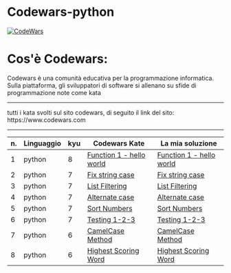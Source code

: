 # Codewars-python

[![CodeWars](https://www.codewars.com/users/Restorm12/badges/large)](https://www.codewars.com/users/Restorm12) 

# Cos'è Codewars:
Codewars è una comunità educativa per la programmazione informatica. 
Sulla piattaforma, gli sviluppatori di software si allenano su sfide 
di programmazione note come kata
<hr>
tutti i kata svolti sul sito codewars, di seguito il link del sito:
https://www.codewars.com
<hr>

| n. | Linguaggio | kyu | Codewars Kate | La mia soluzione |
| --- | --- | --- | --- | --- |
| 1 | python | 8 | [Function 1 - hello world](https://www.codewars.com/kata/523b4ff7adca849afe000035) | [Function 1 - hello world](https://github.com/Valerio-boi/Codewars-python/blob/master/FunctionHelloWorld.py) |
| 2 | python | 7 | [Fix string case](https://www.codewars.com/kata/5b180e9fedaa564a7000009a) | [Fix string case](https://github.com/Valerio-boi/Codewars-python/blob/master/kata-python/FixStringCase.py) |
| 3 | python | 7 | [List Filtering](https://www.codewars.com/kata/53dbd5315a3c69eed20002dd) | [List Filtering](https://github.com/Valerio-boi/Codewars-python/blob/master/kata-python/ListFiltering.py) |
| 4 | python | 7 | [Alternate case](https://www.codewars.com/kata/57a62154cf1fa5b25200031e) | [Alternate case](https://github.com/Valerio-boi/Codewars-python/blob/master/kata-python/AlternateCase.py) |
| 5 | python | 7 | [Sort Numbers](https://www.codewars.com/kata/5174a4c0f2769dd8b1000003) | [Sort Numbers](https://github.com/Valerio-boi/Codewars-python/blob/master/kata-python/SortNumbers.py) |
| 6 | python | 7 | [Testing 1-2-3](https://www.codewars.com/kata/5174a4c0f2769dd8b1000003) | [Testing 1-2-3](https://github.com/Valerio-boi/Codewars-python/blob/master/kata-python/Testing123.py) |
| 7 | python | 6 | [CamelCase Method](https://www.codewars.com/kata/54bf85e3d5b56c7a05000cf9) | [CamelCase Method](https://github.com/Valerio-boi/Codewars-python/blob/master/kata-python/CamelCaseMethod.py) |
| 8 | python | 6 | [Highest Scoring Word](https://www.codewars.com/kata/57eb8fcdf670e99d9b000272) | [Highest Scoring Word](https://github.com/Valerio-boi/Codewars-python/blob/master/HigestScoringWord.py) |
